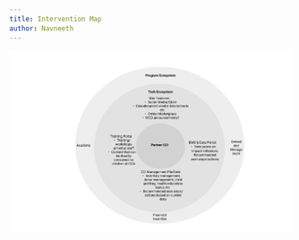 ```yaml
---
title: Intervention Map
author: Navneeth
---
```



![](Public%20Resource%20Links/Program&techecosystem.png)